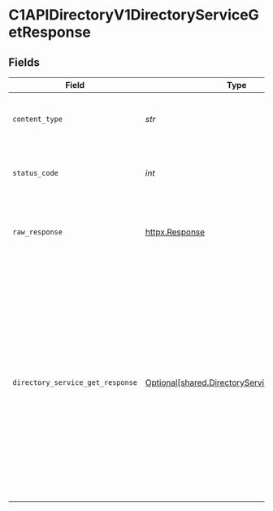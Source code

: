 # C1APIDirectoryV1DirectoryServiceGetResponse


## Fields

| Field                                                                                                                                                                                                             | Type                                                                                                                                                                                                              | Required                                                                                                                                                                                                          | Description                                                                                                                                                                                                       |
| ----------------------------------------------------------------------------------------------------------------------------------------------------------------------------------------------------------------- | ----------------------------------------------------------------------------------------------------------------------------------------------------------------------------------------------------------------- | ----------------------------------------------------------------------------------------------------------------------------------------------------------------------------------------------------------------- | ----------------------------------------------------------------------------------------------------------------------------------------------------------------------------------------------------------------- |
| `content_type`                                                                                                                                                                                                    | *str*                                                                                                                                                                                                             | :heavy_check_mark:                                                                                                                                                                                                | HTTP response content type for this operation                                                                                                                                                                     |
| `status_code`                                                                                                                                                                                                     | *int*                                                                                                                                                                                                             | :heavy_check_mark:                                                                                                                                                                                                | HTTP response status code for this operation                                                                                                                                                                      |
| `raw_response`                                                                                                                                                                                                    | [httpx.Response](https://www.python-httpx.org/api/#response)                                                                                                                                                      | :heavy_check_mark:                                                                                                                                                                                                | Raw HTTP response; suitable for custom response parsing                                                                                                                                                           |
| `directory_service_get_response`                                                                                                                                                                                  | [Optional[shared.DirectoryServiceGetResponse]](../../models/shared/directoryservicegetresponse.md)                                                                                                                | :heavy_minus_sign:                                                                                                                                                                                                | The Directory Service Get Response returns a directory view with a directory and JSONPATHs indicating the<br/> location in the expanded array that items are expanded as indicated by the expand mask in the request. |